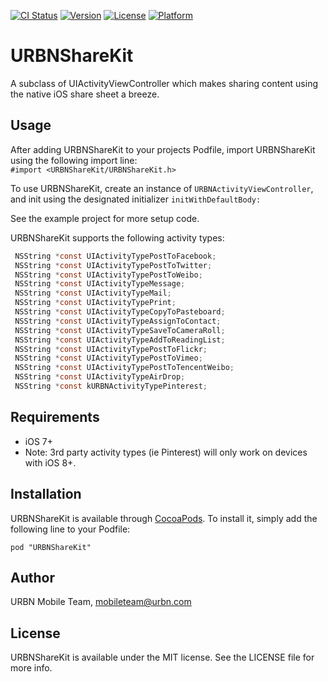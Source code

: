 [![CI Status](http://img.shields.io/travis/urbn/URBNShareKit.svg?style=flat)](https://travis-ci.org/urbn/URBNShareKit)
[![Version](https://img.shields.io/cocoapods/v/URBNShareKit.svg?style=flat)](http://cocoadocs.org/docsets/URBNShareKit)
[![License](https://img.shields.io/cocoapods/l/URBNShareKit.svg?style=flat)](http://cocoadocs.org/docsets/URBNShareKit)
[![Platform](https://img.shields.io/cocoapods/p/URBNShareKit.svg?style=flat)](http://cocoadocs.org/docsets/URBNShareKit)

# URBNShareKit

A subclass of UIActivityViewController which makes sharing content using the native iOS share sheet a breeze. 

## Usage

After adding URBNShareKit to your projects Podfile, import URBNShareKit using the following import line:<br>
`#import <URBNShareKit/URBNShareKit.h>`

To use URBNShareKit, create an instance of `URBNActivityViewController`, and init using the designated initializer `initWithDefaultBody:`

See the example project for more setup code.

URBNShareKit supports the following activity types:
```objective-c 
 NSString *const UIActivityTypePostToFacebook;
 NSString *const UIActivityTypePostToTwitter;
 NSString *const UIActivityTypePostToWeibo;
 NSString *const UIActivityTypeMessage;
 NSString *const UIActivityTypeMail;
 NSString *const UIActivityTypePrint;
 NSString *const UIActivityTypeCopyToPasteboard;
 NSString *const UIActivityTypeAssignToContact;
 NSString *const UIActivityTypeSaveToCameraRoll;
 NSString *const UIActivityTypeAddToReadingList;
 NSString *const UIActivityTypePostToFlickr;
 NSString *const UIActivityTypePostToVimeo;
 NSString *const UIActivityTypePostToTencentWeibo;
 NSString *const UIActivityTypeAirDrop;
 NSString *const kURBNActivityTypePinterest;
```
## Requirements

- iOS 7+
- Note: 3rd party activity types (ie Pinterest) will only work on devices with iOS 8+.  

## Installation

URBNShareKit is available through [CocoaPods](http://cocoapods.org). To install
it, simply add the following line to your Podfile:

    pod "URBNShareKit"

## Author

URBN Mobile Team, mobileteam@urbn.com

## License

URBNShareKit is available under the MIT license. See the LICENSE file for more info.

